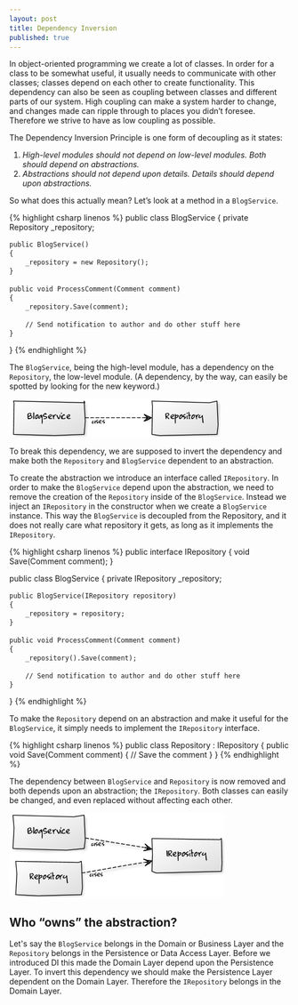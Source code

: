 ```yaml
---
layout: post
title: Dependency Inversion
published: true
---
```


In object-oriented programming we create a lot of classes. In order for a class to be somewhat useful, it usually needs to communicate with other classes; classes depend on each other to create functionality. This dependency can also be seen as coupling between classes and different parts of our system. High coupling can make a system harder to change, and changes made can ripple through to places you didn’t foresee. Therefore we strive to have as low coupling as possible.

The Dependency Inversion Principle is one form of decoupling as it states:

1. *High-level modules should not depend on low-level modules. Both should depend on abstractions.*
2. *Abstractions should not depend upon details. Details should depend upon abstractions.*

So what does this actually mean? Let’s look at a method in a <code>BlogService</code>.

{% highlight csharp linenos %}
public class BlogService
{
    private Repository _repository;

    public BlogService()
    {
        _repository = new Repository();
    }

    public void ProcessComment(Comment comment)
    {
        _repository.Save(comment);

        // Send notification to author and do other stuff here
    }
}
{% endhighlight %}

The <code>BlogService</code>, being the high-level module, has a dependency on the <code>Repository</code>, the low-level module. (A dependency, by the way, can easily be spotted by looking for the new keyword.)

![Image01](/blog/images/dependency-inversion-01.png)

To break this dependency, we are supposed to invert the dependency and make both the <code>Repository</code> and <code>BlogService</code> dependent to an abstraction.

To create the abstraction we introduce an interface called <code>IRepository</code>. In order to make the <code>BlogService</code> depend upon the abstraction, we need to remove the creation of the <code>Repository</code> inside of the <code>BlogService</code>. Instead we inject an <code>IRepository</code> in the constructor when we create a <code>BlogService</code> instance. This way the <code>BlogService</code> is decoupled from the Repository, and it does not really care what repository it gets, as long as it implements the <code>IRepository</code>.

{% highlight csharp linenos %}
public interface IRepository
{
    void Save(Comment comment);
}

public class BlogService
{
    private IRepository _repository;

    public BlogService(IRepository repository)
    {
        _repository = repository;
    }

    public void ProcessComment(Comment comment)
    {
        _repository().Save(comment);

        // Send notification to author and do other stuff here
    }
}
{% endhighlight %}

To make the <code>Repository</code> depend on an abstraction and make it useful for the <code>BlogService</code>, it simply needs to implement the <code>IRepository</code> interface.

{% highlight csharp linenos %}
public class Repository : IRepository
{
    public void Save(Comment comment)
    {
        // Save the comment
    }
}
{% endhighlight %}

The dependency between <code>BlogService</code> and <code>Repository</code> is now removed and both depends upon an abstraction; the <code>IRepository</code>. Both classes can easily be changed, and even replaced without affecting each other.

![Image02](/blog/images/dependency-inversion-02.png)

## Who “owns” the abstraction?

Let's say the <code>BlogService</code> belongs in the Domain or Business Layer and the <code>Repository</code> belongs in the Persistence or Data Access Layer. Before we introduced DI this made the Domain Layer depend upon the Persistence Layer. To invert this dependency we should make the Persistence Layer dependent on the Domain Layer. Therefore the <code>IRepository</code> belongs in the Domain Layer.